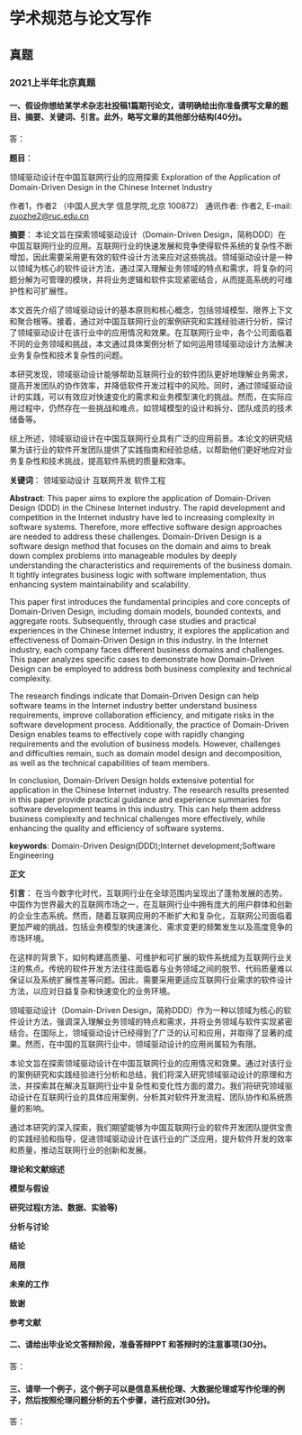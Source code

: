 # 学术规范与论文写作


## 真题
### 2021上半年北京真题

#### 一、假设你想给某学术杂志社投稿1篇期刊论文，请明确给出你准备撰写文章的题目、摘要、关键词、引言。此外，略写文章的其他部分结构(40分)。

答：

**题目**： 

领域驱动设计在中国互联网行业的应用探索
Exploration of the Application of Domain-Driven Design in the Chinese Internet Industry

作者1，作者2
（中国人民大学 信息学院,北京 100872）
通讯作者: 作者2, E-mail: zuozhe2@ruc.edu.cn

**摘要**：
本论文旨在探索领域驱动设计（Domain-Driven Design，简称DDD）在中国互联网行业的应用。互联网行业的快速发展和竞争使得软件系统的复杂性不断增加，因此需要采用更有效的软件设计方法来应对这些挑战。领域驱动设计是一种以领域为核心的软件设计方法，通过深入理解业务领域的特点和需求，将复杂的问题分解为可管理的模块，并将业务逻辑和软件实现紧密结合，从而提高系统的可维护性和可扩展性。

本文首先介绍了领域驱动设计的基本原则和核心概念，包括领域模型、限界上下文和聚合根等。接着，通过对中国互联网行业的案例研究和实践经验进行分析，探讨了领域驱动设计在该行业中的应用情况和效果。在互联网行业中，各个公司面临着不同的业务领域和挑战，本文通过具体案例分析了如何运用领域驱动设计方法解决业务复杂性和技术复杂性的问题。

本研究发现，领域驱动设计能够帮助互联网行业的软件团队更好地理解业务需求，提高开发团队的协作效率，并降低软件开发过程中的风险。同时，通过领域驱动设计的实践，可以有效应对快速变化的需求和业务模型演化的挑战。然而，在实际应用过程中，仍然存在一些挑战和难点，如领域模型的设计和拆分、团队成员的技术储备等。

综上所述，领域驱动设计在中国互联网行业具有广泛的应用前景。本论文的研究结果为该行业的软件开发团队提供了实践指南和经验总结，以帮助他们更好地应对业务复杂性和技术挑战，提高软件系统的质量和效率。

**关键词**： 领域驱动设计 互联网开发 软件工程  



**Abstract**:
This paper aims to explore the application of Domain-Driven Design (DDD) in the Chinese Internet industry. The rapid development and competition in the Internet industry have led to increasing complexity in software systems. Therefore, more effective software design approaches are needed to address these challenges. Domain-Driven Design is a software design method that focuses on the domain and aims to break down complex problems into manageable modules by deeply understanding the characteristics and requirements of the business domain. It tightly integrates business logic with software implementation, thus enhancing system maintainability and scalability.

This paper first introduces the fundamental principles and core concepts of Domain-Driven Design, including domain models, bounded contexts, and aggregate roots. Subsequently, through case studies and practical experiences in the Chinese Internet industry, it explores the application and effectiveness of Domain-Driven Design in this industry. In the Internet industry, each company faces different business domains and challenges. This paper analyzes specific cases to demonstrate how Domain-Driven Design can be employed to address both business complexity and technical complexity.

The research findings indicate that Domain-Driven Design can help software teams in the Internet industry better understand business requirements, improve collaboration efficiency, and mitigate risks in the software development process. Additionally, the practice of Domain-Driven Design enables teams to effectively cope with rapidly changing requirements and the evolution of business models. However, challenges and difficulties remain, such as domain model design and decomposition, as well as the technical capabilities of team members.

In conclusion, Domain-Driven Design holds extensive potential for application in the Chinese Internet industry. The research results presented in this paper provide practical guidance and experience summaries for software development teams in this industry. This can help them address business complexity and technical challenges more effectively, while enhancing the quality and efficiency of software systems.


**keywords**: Domain-Driven Design(DDD);Internet development;Software Engineering


**正文**

**引言**：
在当今数字化时代，互联网行业在全球范围内呈现出了蓬勃发展的态势。中国作为世界最大的互联网市场之一，在互联网行业中拥有庞大的用户群体和创新的企业生态系统。然而，随着互联网应用的不断扩大和复杂化，互联网公司面临着更加严峻的挑战，包括业务模型的快速演化、需求变更的频繁发生以及高度竞争的市场环境。

在这样的背景下，如何构建高质量、可维护和可扩展的软件系统成为互联网行业关注的焦点。传统的软件开发方法往往面临着与业务领域之间的脱节、代码质量难以保证以及系统扩展性差等问题。因此，需要采用更适应互联网行业需求的软件设计方法，以应对日益复杂和快速变化的业务环境。

领域驱动设计（Domain-Driven Design，简称DDD）作为一种以领域为核心的软件设计方法，强调深入理解业务领域的特点和需求，并将业务领域与软件实现紧密结合。在国际上，领域驱动设计已经得到了广泛的认可和应用，并取得了显著的成果。然而，在中国的互联网行业中，领域驱动设计的应用尚属较为有限。

本论文旨在探索领域驱动设计在中国互联网行业的应用情况和效果。通过对该行业的案例研究和实践经验进行分析和总结，我们将深入研究领域驱动设计的原理和方法，并探索其在解决互联网行业中复杂性和变化性方面的潜力。我们将研究领域驱动设计在互联网行业的具体应用案例，分析其对软件开发流程、团队协作和系统质量的影响。

通过本研究的深入探索，我们期望能够为中国互联网行业的软件开发团队提供宝贵的实践经验和指导，促进领域驱动设计在该行业的广泛应用，提升软件开发的效率和质量，推动互联网行业的创新和发展。


**理论和文献综述**

**模型与假设**

**研究过程(方法、数据、实验等)**

**分析与讨论**

**结论**

**局限**

**未来的工作**

**致谢**

**参考文献**

#### 二、请给出毕业论文答辩阶段，准备答辩PPT 和答辩时的注意事项(30分)。

答：


#### 三、请举一个例子，这个例子可以是信息系统伦理、大数据伦理或写作伦理的例子，然后按照伦理问题分析的五个步骤，进行应对(30分)。

答：



